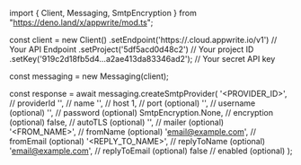 import { Client, Messaging, SmtpEncryption } from "https://deno.land/x/appwrite/mod.ts";

const client = new Client()
    .setEndpoint('https://<REGION>.cloud.appwrite.io/v1') // Your API Endpoint
    .setProject('5df5acd0d48c2') // Your project ID
    .setKey('919c2d18fb5d4...a2ae413da83346ad2'); // Your secret API key

const messaging = new Messaging(client);

const response = await messaging.createSmtpProvider(
    '<PROVIDER_ID>', // providerId
    '<NAME>', // name
    '<HOST>', // host
    1, // port (optional)
    '<USERNAME>', // username (optional)
    '<PASSWORD>', // password (optional)
    SmtpEncryption.None, // encryption (optional)
    false, // autoTLS (optional)
    '<MAILER>', // mailer (optional)
    '<FROM_NAME>', // fromName (optional)
    'email@example.com', // fromEmail (optional)
    '<REPLY_TO_NAME>', // replyToName (optional)
    'email@example.com', // replyToEmail (optional)
    false // enabled (optional)
);
